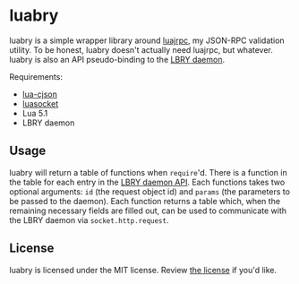 # luabry

luabry is a simple wrapper library around [luajrpc](https://github.com/ocornoc/luajrpc), my JSON-RPC validation utility. To be honest, luabry doesn't actually need luajrpc, but whatever.
luabry is also an API pseudo-binding to the [LBRY daemon](https://github.com/lbryio/lbry).



Requirements:

* [lua-cjson](https://github.com/mpx/lua-cjson)
* [luasocket](https://github.com/diegonehab/luasocket)
* Lua 5.1
* LBRY daemon

## Usage

luabry will return a table of functions when `require`'d. There is a function in the table for each entry in the [LBRY daemon API](https://lbryio.github.io/lbry/). Each functions takes two optional arguments: `id` (the request object id) and `params` (the parameters to be passed to the daemon). Each function returns a table which, when the remaining necessary fields are filled out, can be used to communicate with the LBRY daemon via `socket.http.request`.

## License

luabry is licensed under the MIT license. Review [the license](https://github.com/ocornoc/luajrpc/LICENSE) if you'd like.
